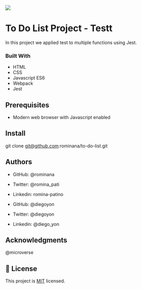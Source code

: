 ![](https://img.shields.io/badge/Microverse-blueviolet)

# To Do List Project - Testt

In this project we applied test to multiple functions using Jest.
### Built With
- HTML
- CSS
- Javascript ES6
- Webpack
- Jest

## Prerequisites
- Modern web browser with Javascript enabled

## Install
git clone git@github.com:rominana/to-do-list.git

## Authors
- GitHub: @rominana
- Twitter: @romina_pati
- Linkedin: romina-patino

- GitHub: @diegoyon
- Twitter: @diegoyon
- Linkedin: @diego_yon
## Acknowledgments
@microverse

## 📝 License

This project is [MIT](./MIT.md) licensed.
